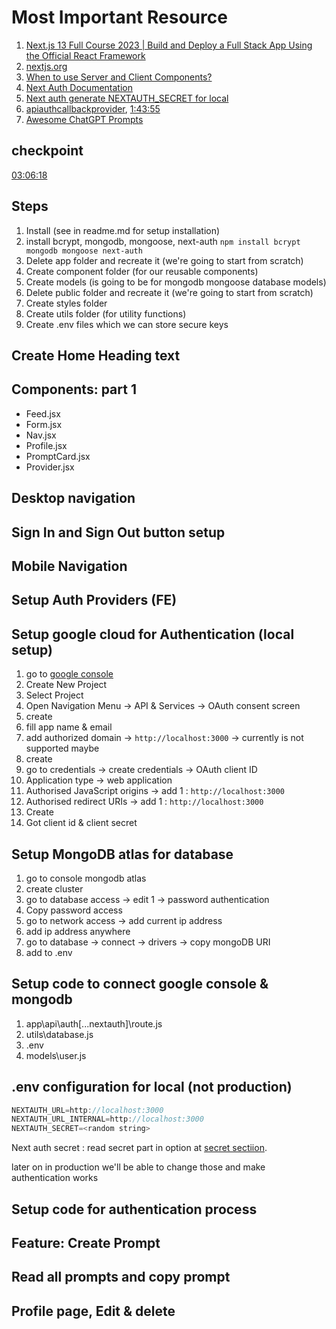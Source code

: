 # Most Important Resource

1. [Next.js 13 Full Course 2023 | Build and Deploy a Full Stack App Using the Official React Framework](https://youtu.be/wm5gMKuwSYk)
2. [nextjs.org](https://nextjs.org/)
3. [When to use Server and Client Components?](https://nextjs.org/docs/getting-started/react-essentials#when-to-use-server-and-client-components)
4. [Next Auth Documentation](https://next-auth.js.org/getting-started/example)
5. [Next auth generate NEXTAUTH_SECRET for local](https://www.cryptool.org/en/cto/openssl)
6. [apiauthcallbackprovider](https://next-auth.js.org/getting-started/rest-api#getpost-apiauthcallbackprovider), [1:43:55](https://youtu.be/wm5gMKuwSYk?t=6235)
7. [Awesome ChatGPT Prompts](https://prompts.chat/)

## checkpoint

[03:06:18](https://youtu.be/wm5gMKuwSYk?t=11178)

## Steps

1. Install (see in readme.md for setup installation)
2. install bcrypt, mongodb, mongoose, next-auth `npm install bcrypt mongodb mongoose next-auth`
3. Delete app folder and recreate it (we're going to start from scratch)
4. Create component folder (for our reusable components)
5. Create models (is going to be for mongodb mongoose database models)
6. Delete public folder and recreate it (we're going to start from scratch)
7. Create styles folder
8. Create utils folder (for utility functions)
9. Create .env files which we can store secure keys

## Create Home Heading text

## Components: part 1

- Feed.jsx
- Form.jsx
- Nav.jsx
- Profile.jsx
- PromptCard.jsx
- Provider.jsx

## Desktop navigation

## Sign In and Sign Out button setup

## Mobile Navigation

## Setup Auth Providers (FE)

## Setup google cloud for Authentication (local setup)

1. go to [google console](https://console.cloud.google.com/)
2. Create New Project
3. Select Project
4. Open Navigation Menu -> API & Services -> OAuth consent screen
5. create
6. fill app name & email
7. add authorized domain -> `http://localhost:3000` -> currently is not supported maybe
8. create
9. go to credentials -> create credentials -> OAuth client ID
10. Application type -> web application
11. Authorised JavaScript origins -> add 1 : `http://localhost:3000`
12. Authorised redirect URIs -> add 1 : `http://localhost:3000`
13. Create
14. Got client id & client secret

## Setup MongoDB atlas for database

1. go to console mongodb atlas
2. create cluster
3. go to database access -> edit 1 -> password authentication
4. Copy password access
5. go to network access -> add current ip address
6. add ip address anywhere
7. go to database -> connect -> drivers -> copy mongoDB URI
8. add to .env

## Setup code to connect google console & mongodb

1. app\api\auth\[...nextauth]\route.js
2. utils\database.js
3. .env
4. models\user.js

## .env configuration for local (not production)

```javascript
NEXTAUTH_URL=http://localhost:3000
NEXTAUTH_URL_INTERNAL=http://localhost:3000
NEXTAUTH_SECRET=<random string>
```

Next auth secret : read secret part in option at [secret sectiion](<[https://](https://next-auth.js.org/configuration/options#secret)>).

later on in production we'll be able to change those and make authentication works

## Setup code for authentication process

## Feature: Create Prompt

## Read all prompts and copy prompt

## Profile page, Edit & delete
